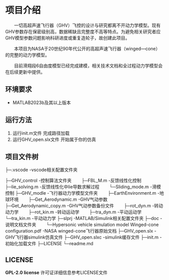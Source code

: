 <!--
 * @Author: blueWALL-E
 * @Date: 2024-10-31 22:45:46
 * @LastEditTime: 2024-12-27 21:19:26
 * @FilePath: \GHV_open\readme.md
 * @Description: AHV文件的相关说明
 * @Wearing:  Read only, do not modify place!!! 
 * @Shortcut keys:  ctrl+alt+/ ctrl+alt+z
-->
# 项目介绍

&emsp;&emsp;一切高超声速飞行器（GHV）飞控的设计与研究都离不开动力学模型。现有GHV参数存在保密级别高，数据稀缺且完整度不高等特点。为避免相关研究者应GHV模型参数问题影响科研进度或重复造轮子，故创建此项目。

&emsp;&emsp;本项目为NASA于20世纪90年代公开的高超声速飞行器（winged—cone）的完整的动力学模型。

&emsp;&emsp;目前滑翔段6自由度模型已经完成建模，相关技术文档和全过程动力学模型会在后续更新中提供。

## 环境要求

- MATLAB2023b及其以上版本

## 运行方法

1. 运行init.m文件 完成路径加载
2. 运行GHV_open.slx文件 开始属于你的仿真

## 项目文件树

├─.vscode -vscode相关配置文件夹

├─GHV_control -控制算法文件夹
    &emsp;&emsp;├─FBL_M.m -反馈线性化控制
    &emsp;&emsp;├─lie_solving.m -反馈线性化中lie导数求解过程
    &emsp;&emsp;└─Sliding_mode.m -滑模控制
├─GHV_modle -飞行器动力学模型文件夹
    &emsp;&emsp;├─EarthEnvironment.m -地球环境
    &emsp;&emsp;├─Get_Aerodynamic.m -GHV气动参数
    &emsp;&emsp;├─Get_Aerodynamic_copy.m -GHV气动参数备份文件
    &emsp;&emsp;├─rot_dyn.m -转动动力学
    &emsp;&emsp;├─rot_kin.m -转动运动学
    &emsp;&emsp;├─tra_dyn.m -平动运动学
    &emsp;&emsp;└─tra_kin.m -平动动力学
├─slprj -MATLAB/Simulink相关配置文件夹
├─doc -说明文档文件夹
    &emsp;&emsp;└─Hypersonic vehicle simulation model Winged-cone configuration.pdf -NASA winged-cone飞行器原始文档
├─GHV_open.slx -GHV飞行器simulink仿真文件
├─GHV_open.slxc -simulink缓存文件
├─init.m -初始化加载文件
├─LICENSE
└─readme.md

## LICENSE

 **GPL-2.0 license**
 许可证详细信息参考LICENSE文件
